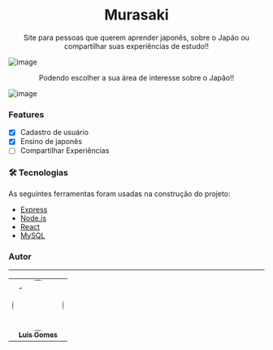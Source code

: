 <h1 align="center">Murasaki</h1>

<p align="center">Site para pessoas que querem aprender japonês, sobre o Japão ou compartilhar suas experiências de estudo!!</p>

![image](https://github.com/luisgomes2002/siteReact/assets/85139913/71b208ad-3da4-454a-ac56-cb42e27c7942)

<p align="center">Podendo escolher a sua área de interesse sobre o Japão!!</p>

![image](https://github.com/luisgomes2002/siteReact/assets/85139913/e886a6d6-93cd-4a16-aded-749de8b8af90)

### Features

- [x] Cadastro de usuário
- [x] Ensino de japonês
- [ ] Compartilhar Experiências

### 🛠 Tecnologias

As seguintes ferramentas foram usadas na construção do projeto:

- [Express](https://expressjs.com/pt-br/)
- [Node.js](https://nodejs.org/en/)
- [React](https://pt-br.reactjs.org/)
- [MySQL](https://www.mysql.com/)

### Autor
---

<table>
  <tr>
    <td align="center"><a href=""><img style="border-radius: 50%;" src="" width="100px;" alt=""/><br /><sub><b>Luis Gomes</b></sub></a><br /></td>

</table>
